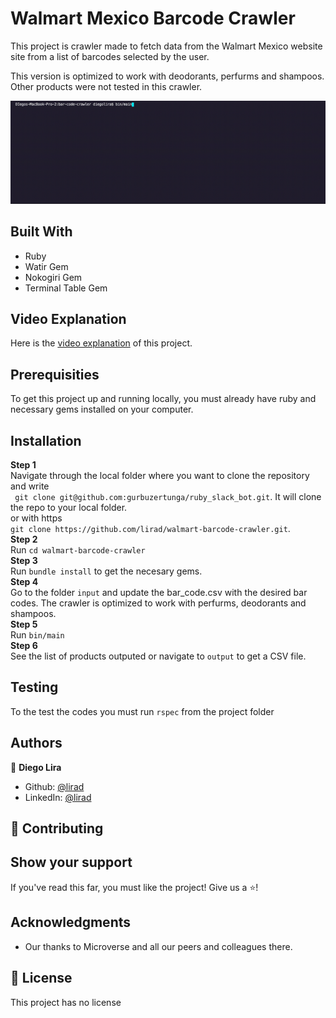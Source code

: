 # Walmart Mexico Barcode Crawler

This project is crawler made to fetch data from the Walmart Mexico website site from a list of barcodes selected by the user. 

This version is optimized to work with deodorants, perfurms and shampoos. Other products were not tested in this crawler.

![screenshot](./assets/bar-code-crawler.gif)

## Built With
* Ruby
* Watir Gem
* Nokogiri Gem
* Terminal Table Gem

## Video Explanation

Here is the [video explanation](https://www.loom.com/share/fe7e6d6b89be4cdc93f67d9be69795ff) of this project.

## Prerequisities

To get this project up and running locally, you must already have ruby and necessary gems installed on your computer.

## Installation

**Step 1**<br>
Navigate through the local folder where you want to clone the repository and write<br>
``` git clone git@github.com:gurbuzertunga/ruby_slack_bot.git```. It will clone the repo to your local folder.<br>
or with https<br>
```git clone https://github.com/lirad/walmart-barcode-crawler.git```.<br>
**Step 2**<br>
Run ```cd walmart-barcode-crawler```<br>
**Step 3**<br>
Run ```bundle install``` to get the necesary gems.<br>
**Step 4**<br>
Go to the folder ``input`` and update the bar_code.csv with the desired bar codes. The crawler is optimized to work with perfurms, deodorants and shampoos. <br>
**Step 5**<br>
Run ``bin/main``<br>
**Step 6**<br>
See the list of products outputed or navigate to ``output`` to get a CSV file.<br>

## Testing

To the test the codes you must run ``rspec`` from the project folder

## Authors

👤 **Diego Lira**
- Github: [@lirad](https://github.com/lirad)
- LinkedIn: [@lirad](https://www.linkedin.com/in/diegoalira/)

## :handshake: Contributing

## Show your support
If you've read this far, you must like the project! Give us a :star:️!

## Acknowledgments
- Our thanks to Microverse and all our peers and colleagues there.

## :memo: License
This project has no license
